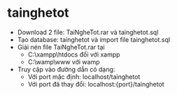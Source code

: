 # tainghetot
- Download 2 file: TaiNgheTot.rar và tainghetot.sql
- Tạo database: tainghetot và import file tainghetot.sql
- Giải nén file TaiNgheTot.rar tại 
  - C:\xampp\htdocs đối với xampp
  - C:\wamp\www với wamp
- Truy cập vào đường dẫn có dạng: 
  - Với port mặc định: localhost/tainghetot 
  - Với port đã thay đổi: localhost:{port}/tainghetot
